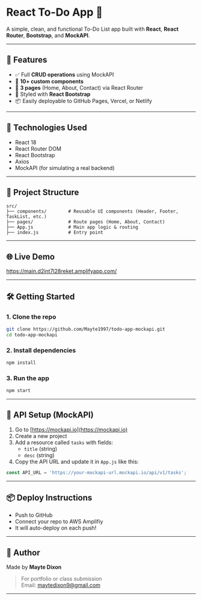 # React To-Do App 📝

A simple, clean, and functional To-Do List app built with **React**, **React Router**, **Bootstrap**, and **MockAPI**.

---

## 🚀 Features

- ✅ Full **CRUD operations** using MockAPI
- 🧩 **10+ custom components**
- 🧭 **3 pages** (Home, About, Contact) via React Router
- 🎨 Styled with **React Bootstrap**
- 📦 Easily deployable to GitHub Pages, Vercel, or Netlify

---

## 🔧 Technologies Used

- React 18
- React Router DOM
- React Bootstrap
- Axios
- MockAPI (for simulating a real backend)

---

## 📁 Project Structure

```
src/
├── components/        # Reusable UI components (Header, Footer, TaskList, etc.)
├── pages/             # Route pages (Home, About, Contact)
├── App.js             # Main app logic & routing
├── index.js           # Entry point
```

---

## 🌐 Live Demo
https://main.d2int7l28reket.amplifyapp.com/

---

## 🛠️ Getting Started

### 1. Clone the repo

```bash
git clone https://github.com/Mayte1997/todo-app-mockapi.git
cd todo-app-mockapi
```

### 2. Install dependencies

```bash
npm install
```

### 3. Run the app

```bash
npm start
```

---

## 🔗 API Setup (MockAPI)

1. Go to [https://mockapi.io](https://mockapi.io)
2. Create a new project
3. Add a resource called `tasks` with fields:
   - `title` (string)
   - `desc` (string)
4. Copy the API URL and update it in `App.js` like this:

```js
const API_URL = 'https://your-mockapi-url.mockapi.io/api/v1/tasks';
```

---

## 📦 Deploy Instructions

- Push to GitHub
- Connect your repo to AWS Amplifiy
- It will auto-deploy on each push!

---

## 🧠 Author

Made by **Mayte Dixon**

> For portfolio or class submission  
> Email: [maytedixon9@gmail.com](mailto:maytedixon9@gmail.com)

---
